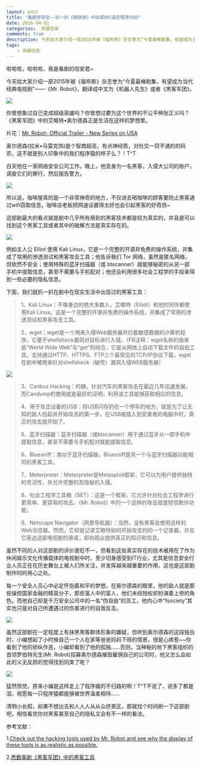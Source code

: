 ```yaml
---  
layout: post  
title: "看剧学安全——扒一扒《钢铁侠》中出现的C语言程序代码"
date: 2016-04-01
categories:  传媒信安     
comments: true
description: 今天给大家介绍一部2015年被《福布斯》杂志誉为“今夏最棒剧集，有望成为当代经典电视剧”——《Mr. Robot》，翻译成中文为《机器人先生》或者《黑客军团》。
tags:
    - 传媒信安
--- 
```

啦啦啦，啦啦啦，我是看剧的信安君~

今天给大家介绍一部2015年被《福布斯》杂志誉为“今夏最棒剧集，有望成为当代经典电视剧”——《Mr. Robot》，翻译成中文为《机器人先生》或者《黑客军团》。

![](http://127.0.0.1:4000//resources/images/A1.jpg) 

你曾想象过自己变成超级英雄吗？你曾想过要为这个世界的不公平伸张正义吗？《黑客军团》中的艾略特•奥尔德森正是生活在这样的梦想里。

片花：[Mr. Robot- Official Trailer - New Series on USA](/storage/app/media/wx/Mr.%20Robot-%20Official%20Trailer%20-%20New%20Series%20on%20USA.mp4)

奥尔德森(拉米•马雷克饰)是个智商超高，有点神经质，对社交一窍不通的的码农，这不就是别人印象中的我们程序猿的样子么？！T^T

白天他在一家网络安全公司工作。晚上，他变身为一名黑客，入侵大公司的账户，调查它们的罪行，然后报告警方。

![](http://127.0.0.1:4000//resources/images/A2.jpg) 

所以说，咖啡屋真的是一个非常神奇的地方，不仅进去喝咖啡的顾客要防止黑客通过wifi窃取信息，咖啡店老板把网速设置得太好也会引起黑客的好奇昂~

这部剧最大的看点就是剧中几乎所有用到的黑客技术都是较为真实的，并且是可以找到这个黑客工具或者其中的破解方法是真实存在的。

![](http://127.0.0.1:4000//resources/images/A3.jpg) 

例如主人公 Elliot 使用 Kali Linux，它是一个完整的开源并免费的操作系统，并集成了常用的渗透测试和黑客攻击工具；他告诉我们 Tor 网络，虽然是匿名网络，但依然不安全；使用特殊的蓝牙扫描器（或 btscanner）就能够秘密的从另一部手机中提取信息，甚至不需要与手机配对；他还会利用很多社会工程学的手段来得到一些必要的隐私信息。

下面，我们就扒一扒在剧中在现实生活中出现过的黑客工具：

> 1、Kali Linux：不像身边的绝大多数人，艾略特（Elliot）和他的同伴都使用Kali Linux。这是一个完整的开源并免费的操作系统，并集成了常用的渗透测试和黑客攻击工具。
> 
> 2、wget：wget是一个用来入侵Web服务器并拦截敏感数据的计算机程序。它基于shellshock漏洞对目标进行入侵。（FB注释：wget名称的由来是“World Wide Web”与“get”的结合，它是从网络上自动下载文件的自由工具，支持通过HTTP、HTTPS、FTP三个最常见的TCP/IP协议下载，wget在剧中被用来针对shellshock（破壳）漏洞入侵WEB服务器）
> 
![](http://127.0.0.1:4000//resources/images/A4.jpg) 
> 
> 3、Canbus Hacking：的确，针对汽车的黑客攻击在最近几年迅速发展，而Candump的使用就是最好的证明，利用该工具能够获取相应的信息。
> 
> 4、用于攻击设备的USB：将USB闪存扔在一个停车的地方，就是为了让无知的路人拾起并开始攻击的第一步。在USB被插入到受害者的电脑中时，真正的攻击就开始了。
> 
> 5、蓝牙扫描器：蓝牙扫描器（或btscanner）用于通过蓝牙从一部手机中提取信息，甚至不需要与手机配对就能提取信息。
> 
> 6、Bluesniff：类似于蓝牙扫描器，Bluesniff是另一个与蓝牙扫描器功能相同的黑客工具。
> 
> 7、Meterpreter：Meterpreter是Metasploit框架，它可以为用户提供独特的灵活性，并允许完整的及隐秘的入侵。
> 
> 8、社会工程学工具箱（SET）：这是一个框架，它允许针对社会工程学进行更简单、更容易的攻击。《Mr. Robot》中的一个这样的攻击就是短信欺诈功能。
> 
> 9、Netscape Navigator（网景导航器）：当然，没有黑客会使用这样的Web浏览器。然而，它却是记录艾略特如何开始攻击的的一个记录器，并且它表达这部电视剧的承诺，即向观众提供真正的知识和信息。

虽然不同的人对这部剧的评价褒贬不一，但看到这些真实存在的技术被用在了作为休闲娱乐文化传播载体的电视剧中时，至少切身感受到IT行业，尤其是信息安全行业人员正在在历史舞台上被人们所关注，并发挥越来越重要的作用，这也是这部剧制作时的用心之处。

每一个安全人员心中必定怀抱着和平的梦想。在奥尔德森的眼里，他的敌人就是那些操控国家金融的精英分子，那些富人中的富人，他们未经授权却扮演着上帝的角色。而他自己却是千万安全公司中的一名“伪自由”的员工，他内心中“fsociety”其实也只是对自己所遭遇过的伤害进行的自我反击。

![](http://127.0.0.1:4000//resources/images/A5.jpg) 

虽然这部剧在一定程度上有抹黑黑客群体形象的嫌疑，但听到奥尔德森的这段独白时，小编想起了小时候自己一个人在家等爸爸妈妈下班的情景，很是心疼惹~~你看到了他的骄纵作恶，小编却看到了他的孤独……否则，当神秘的地下黑客组织的首领罗伯特先生(Mr. Robot)招募奥尔德森摧毁雇佣自己的公司时，他又怎么会如此的义无反顾的觉得找到同类了呢？

![](http://127.0.0.1:4000//resources/images/A6.jpg) 


猛然惊觉，原来小编是这样走上了程序媛的不归路的啊！T^T不说了，说多了都是泪，祝愿每一只程序猿都能够被世界温柔相待……

清明小长假，如果不想出去和人人人从从众挤景区，那就找个时间刷一下这部剧吧，相信看完你对黑客甚至自己的隐私又会有不一样的看法。

参考文献：

1.[Check out the hacking tools used by Mr. Robot and see why the display of these tools is as realistic as possible.](http://securityaffairs.co/wordpress/40587/hacking/mr-robots-hacking-tools.html)

2.[悉数美剧《黑客军团》中的黑客工具](http://www.freebuf.com/news/80383.html)
​